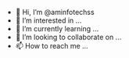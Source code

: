 - 👋 Hi, I’m @aminfotechss
- 👀 I’m interested in ...
- 🌱 I’m currently learning ...
- 💞️ I’m looking to collaborate on ...
- 📫 How to reach me ...

<!---
aminfotechss/aminfotechss is a ✨ special ✨ repository because its `README.md` (this file) appears on your GitHub profile.
You can click the Preview link to take a look at your changes.
--->
